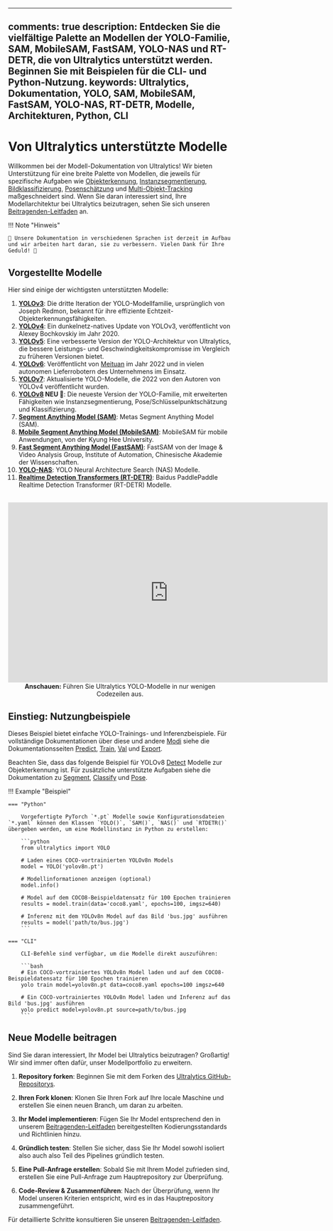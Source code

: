 ______________________________________________________________________

## comments: true description: Entdecken Sie die vielfältige Palette an Modellen der YOLO-Familie, SAM, MobileSAM, FastSAM, YOLO-NAS und RT-DETR, die von Ultralytics unterstützt werden. Beginnen Sie mit Beispielen für die CLI- und Python-Nutzung. keywords: Ultralytics, Dokumentation, YOLO, SAM, MobileSAM, FastSAM, YOLO-NAS, RT-DETR, Modelle, Architekturen, Python, CLI

# Von Ultralytics unterstützte Modelle

Willkommen bei der Modell-Dokumentation von Ultralytics! Wir bieten Unterstützung für eine breite Palette von Modellen, die jeweils für spezifische Aufgaben wie [Objekterkennung](../tasks/detect.md), [Instanzsegmentierung](../tasks/segment.md), [Bildklassifizierung](../tasks/classify.md), [Posenschätzung](../tasks/pose.md) und [Multi-Objekt-Tracking](../modes/track.md) maßgeschneidert sind. Wenn Sie daran interessiert sind, Ihre Modellarchitektur bei Ultralytics beizutragen, sehen Sie sich unseren [Beitragenden-Leitfaden](../../help/contributing.md) an.

!!! Note "Hinweis"

```
🚧 Unsere Dokumentation in verschiedenen Sprachen ist derzeit im Aufbau und wir arbeiten hart daran, sie zu verbessern. Vielen Dank für Ihre Geduld! 🙏
```

## Vorgestellte Modelle

Hier sind einige der wichtigsten unterstützten Modelle:

01. **[YOLOv3](yolov3.md)**: Die dritte Iteration der YOLO-Modellfamilie, ursprünglich von Joseph Redmon, bekannt für ihre effiziente Echtzeit-Objekterkennungsfähigkeiten.
02. **[YOLOv4](yolov4.md)**: Ein dunkelnetz-natives Update von YOLOv3, veröffentlicht von Alexey Bochkovskiy im Jahr 2020.
03. **[YOLOv5](yolov5.md)**: Eine verbesserte Version der YOLO-Architektur von Ultralytics, die bessere Leistungs- und Geschwindigkeitskompromisse im Vergleich zu früheren Versionen bietet.
04. **[YOLOv6](yolov6.md)**: Veröffentlicht von [Meituan](https://about.meituan.com/) im Jahr 2022 und in vielen autonomen Lieferrobotern des Unternehmens im Einsatz.
05. **[YOLOv7](yolov7.md)**: Aktualisierte YOLO-Modelle, die 2022 von den Autoren von YOLOv4 veröffentlicht wurden.
06. **[YOLOv8](yolov8.md) NEU 🚀**: Die neueste Version der YOLO-Familie, mit erweiterten Fähigkeiten wie Instanzsegmentierung, Pose/Schlüsselpunktschätzung und Klassifizierung.
07. **[Segment Anything Model (SAM)](sam.md)**: Metas Segment Anything Model (SAM).
08. **[Mobile Segment Anything Model (MobileSAM)](mobile-sam.md)**: MobileSAM für mobile Anwendungen, von der Kyung Hee University.
09. **[Fast Segment Anything Model (FastSAM)](fast-sam.md)**: FastSAM von der Image & Video Analysis Group, Institute of Automation, Chinesische Akademie der Wissenschaften.
10. **[YOLO-NAS](yolo-nas.md)**: YOLO Neural Architecture Search (NAS) Modelle.
11. **[Realtime Detection Transformers (RT-DETR)](rtdetr.md)**: Baidus PaddlePaddle Realtime Detection Transformer (RT-DETR) Modelle.

<p align="center">
  <br>
  <iframe width="720" height="405" src="https://www.youtube.com/embed/MWq1UxqTClU?si=nHAW-lYDzrz68jR0"
    title="YouTube-Video-Player" frameborder="0"
    allow="accelerometer; autoplay; clipboard-write; encrypted-media; gyroscope; picture-in-picture; web-share"
    allowfullscreen>
  </iframe>
  <br>
  <strong>Anschauen:</strong> Führen Sie Ultralytics YOLO-Modelle in nur wenigen Codezeilen aus.
</p>

## Einstieg: Nutzungbeispiele

Dieses Beispiel bietet einfache YOLO-Trainings- und Inferenzbeispiele. Für vollständige Dokumentationen über diese und andere [Modi](../modes/index.md) siehe die Dokumentationsseiten [Predict](../modes/predict.md), [Train](../modes/train.md), [Val](../modes/val.md) und [Export](../modes/export.md).

Beachten Sie, dass das folgende Beispiel für YOLOv8 [Detect](../tasks/detect.md) Modelle zur Objekterkennung ist. Für zusätzliche unterstützte Aufgaben siehe die Dokumentation zu [Segment](../tasks/segment.md), [Classify](../tasks/classify.md) und [Pose](../tasks/pose.md).

!!! Example "Beispiel"

````
=== "Python"

    Vorgefertigte PyTorch `*.pt` Modelle sowie Konfigurationsdateien `*.yaml` können den Klassen `YOLO()`, `SAM()`, `NAS()` und `RTDETR()` übergeben werden, um eine Modellinstanz in Python zu erstellen:

    ```python
    from ultralytics import YOLO

    # Laden eines COCO-vortrainierten YOLOv8n Models
    model = YOLO('yolov8n.pt')

    # Modellinformationen anzeigen (optional)
    model.info()

    # Model auf dem COCO8-Beispieldatensatz für 100 Epochen trainieren
    results = model.train(data='coco8.yaml', epochs=100, imgsz=640)

    # Inferenz mit dem YOLOv8n Model auf das Bild 'bus.jpg' ausführen
    results = model('path/to/bus.jpg')
    ```

=== "CLI"

    CLI-Befehle sind verfügbar, um die Modelle direkt auszuführen:

    ```bash
    # Ein COCO-vortrainiertes YOLOv8n Model laden und auf dem COCO8-Beispieldatensatz für 100 Epochen trainieren
    yolo train model=yolov8n.pt data=coco8.yaml epochs=100 imgsz=640

    # Ein COCO-vortrainiertes YOLOv8n Model laden und Inferenz auf das Bild 'bus.jpg' ausführen
    yolo predict model=yolov8n.pt source=path/to/bus.jpg
    ```
````

## Neue Modelle beitragen

Sind Sie daran interessiert, Ihr Model bei Ultralytics beizutragen? Großartig! Wir sind immer often dafür, unser Modellportfolio zu erweitern.

1. **Repository forken**: Beginnen Sie mit dem Forken des [Ultralytics GitHub-Repositorys](https://github.com/ultralytics/ultralytics).

2. **Ihren Fork klonen**: Klonen Sie Ihren Fork auf Ihre locale Maschine und erstellen Sie einen neuen Branch, um daran zu arbeiten.

3. **Ihr Model implementieren**: Fügen Sie Ihr Model entsprechend den in unserem [Beitragenden-Leitfaden](../../help/contributing.md) bereitgestellten Kodierungsstandards und Richtlinien hinzu.

4. **Gründlich testen**: Stellen Sie sicher, dass Sie Ihr Model sowohl isoliert also auch also Teil des Pipelines gründlich testen.

5. **Eine Pull-Anfrage erstellen**: Sobald Sie mit Ihrem Model zufrieden sind, erstellen Sie eine Pull-Anfrage zum Hauptrepository zur Überprüfung.

6. **Code-Review & Zusammenführen**: Nach der Überprüfung, wenn Ihr Model unseren Kriterien entspricht, wird es in das Hauptrepository zusammengeführt.

Für detaillierte Schritte konsultieren Sie unseren [Beitragenden-Leitfaden](../../help/contributing.md).
